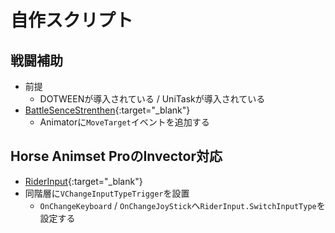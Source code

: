 # 自作スクリプト

## 戦闘補助

- 前提
  - DOTWEENが導入されている / UniTaskが導入されている
- [BattleSenceStrenthen](https://github.com/Iroha71/unity-docs/blob/develop/assets/origin-scripts/BattleSenceStrengthen.cs){:target="_blank"}
  - Animatorに`MoveTarget`イベントを追加する

## Horse Animset ProのInvector対応

- [RiderInput](https://github.com/Iroha71/unity-docs/blob/develop/assets/origin-scripts/RiderInput.cs){:target="_blank"}
- 同階層に`VChangeInputTypeTrigger`を設置
  - `OnChangeKeyboard` / `OnChangeJoyStick`へ`RiderInput.SwitchInputType`を設定する
